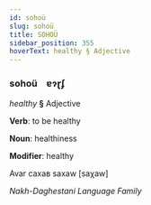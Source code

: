 ```yaml
---
id: sohoü
slug: sohoü
title: SOHOÜ
sidebar_position: 355
hoverText: healthy § Adjective
---
```


### sohoü&emsp;<span kind="abugida">ɐɂɽʄ</span>

*healthy* **§** Adjective

**Verb**: to be healthy

**Noun**: healthiness

**Modifier**: healthy

Avar сахав saxaw [saχaw]

*Nakh-Daghestani Language Family*